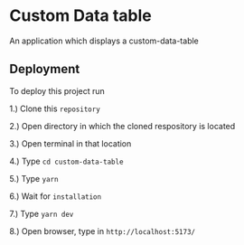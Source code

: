 
# Custom Data table

An application which displays a custom-data-table

## Deployment

To deploy this project run

1.) Clone this `repository`

2.) Open directory in which the cloned respository is located

3.) Open terminal in that location

4.) Type `cd custom-data-table`

5.) Type `yarn`

6.) Wait for `installation`

7.) Type `yarn dev`

8.) Open browser, type in `http://localhost:5173/`